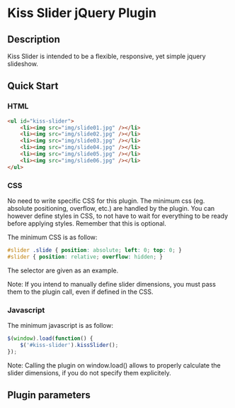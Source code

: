 # Kiss Slider jQuery Plugin

## Description

Kiss Slider is intended to be a flexible, responsive, yet simple jquery slideshow.

## Quick Start

### HTML
```html
<ul id="kiss-slider">
	<li><img src="img/slide01.jpg" /></li>
	<li><img src="img/slide02.jpg" /></li>
	<li><img src="img/slide03.jpg" /></li>
	<li><img src="img/slide04.jpg" /></li>
	<li><img src="img/slide05.jpg" /></li>
	<li><img src="img/slide06.jpg" /></li>
</ul>
```

### CSS

No need to write specific CSS for this plugin. The minimum css (eg. absolute positioning, overflow, etc.) are handled by the plugin.
You can however define styles in CSS, to not have to wait for everything to be ready before applying styles.
Remember that this is optional.

The minimum CSS is as follow:
```css
#slider .slide { position: absolute; left: 0; top: 0; }
#slider { position: relative; overflow: hidden; }
```
The selector are given as an example.

Note: If you intend to manually define slider dimensions, you must pass them to the plugin call, even if defined in the CSS.

### Javascript

The minimum javascript is as follow:

```js
$(window).load(function() {
	$('#kiss-slider').kissSlider();
});
```
Note: Calling the plugin on window.load() allows to properly calculate the slider dimensions, if you do not specify them explicitely.

## Plugin parameters